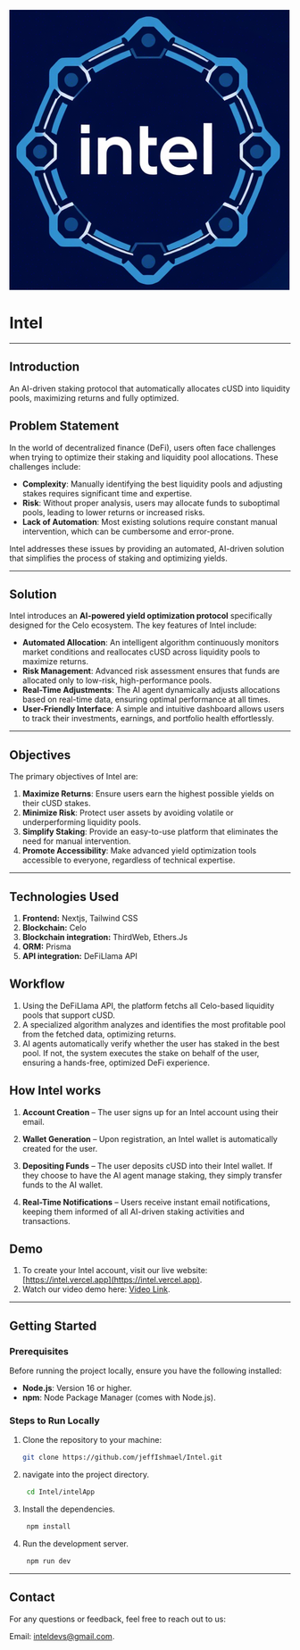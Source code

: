 ![logo](intelLogo.png)
# Intel

---

## Introduction
An AI-driven staking protocol that automatically allocates cUSD into liquidity pools, maximizing returns and fully optimized.

## Problem Statement

In the world of decentralized finance (DeFi), users often face challenges when trying to optimize their staking and liquidity pool allocations. These challenges include:
- **Complexity**: Manually identifying the best liquidity pools and adjusting stakes requires significant time and expertise.
- **Risk**: Without proper analysis, users may allocate funds to suboptimal pools, leading to lower returns or increased risks.
- **Lack of Automation**: Most existing solutions require constant manual intervention, which can be cumbersome and error-prone.

Intel addresses these issues by providing an automated, AI-driven solution that simplifies the process of staking and optimizing yields.

---

## Solution

Intel introduces an **AI-powered yield optimization protocol** specifically designed for the Celo ecosystem. The key features of Intel include:
- **Automated Allocation**: An intelligent algorithm continuously monitors market conditions and reallocates cUSD across liquidity pools to maximize returns.
- **Risk Management**: Advanced risk assessment ensures that funds are allocated only to low-risk, high-performance pools.
- **Real-Time Adjustments**: The AI agent dynamically adjusts allocations based on real-time data, ensuring optimal performance at all times.
- **User-Friendly Interface**: A simple and intuitive dashboard allows users to track their investments, earnings, and portfolio health effortlessly.

---

## Objectives

The primary objectives of Intel are:
1. **Maximize Returns**: Ensure users earn the highest possible yields on their cUSD stakes.
2. **Minimize Risk**: Protect user assets by avoiding volatile or underperforming liquidity pools.
3. **Simplify Staking**: Provide an easy-to-use platform that eliminates the need for manual intervention.
4. **Promote Accessibility**: Make advanced yield optimization tools accessible to everyone, regardless of technical expertise.

---

## Technologies Used

 1. **Frontend:** Nextjs, Tailwind CSS
 2. **Blockchain:** Celo
 3. **Blockchain integration:** ThirdWeb, Ethers.Js
 4. **ORM:** Prisma
 5. **API integration:** DeFiLlama API

## Workflow

1. Using the DeFiLlama API, the platform fetchs all Celo-based liquidity pools that support cUSD.
2.  A specialized algorithm analyzes and identifies the most profitable pool from the fetched data, optimizing returns.
3.  AI agents automatically verify whether the user has staked in the best pool. If not, the system executes the stake on behalf of the user, ensuring a hands-free, optimized DeFi experience.

## How Intel works

1. **Account Creation** – The user signs up for an Intel account using their email.

2. **Wallet Generation** – Upon registration, an Intel wallet is automatically created for the user.

3. **Depositing Funds** – The user deposits cUSD into their Intel wallet. If they choose to have the AI agent manage staking, they simply transfer funds to the AI wallet.

4. **Real-Time Notifications** – Users receive instant email notifications, keeping them informed of all AI-driven staking activities and transactions.

## Demo
1. To create your Intel account, visit our live website: [https://intel.vercel.app](https://intel.vercel.app).
2. Watch our video demo here: [Video Link](https://www.youtube.com).

---

## Getting Started

### Prerequisites
Before running the project locally, ensure you have the following installed:

- **Node.js**: Version 16 or higher.
- **npm**: Node Package Manager (comes with Node.js).

### Steps to Run Locally
1. Clone the repository to your machine:

   ```bash
   git clone https://github.com/jeffIshmael/Intel.git  

     ```
2. navigate into the project directory.

    ```bash 
     cd Intel/intelApp

     ```

3. Install the dependencies.

    ```bash  
     npm install 

     ```

4. Run the development server.

    ```bash 
     npm run dev 

     ```
---

## Contact
For any questions or feedback, feel free to reach out to us:

Email: [inteldevs@gmail.com](jeffianmuchiri24@gmail.com).